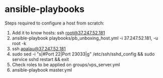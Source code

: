 # ansible-playbooks

Steps required to configure a host from scratch:

1. Add it to know hosts: ssh root@37.247.52.181
2. ansible-playbook playbooks/pb_unboxing_host.yml -i 37.247.52.181, -u root -k
3. ssh apalau@37.247.52.181
4. 	sudo sed -i "s|#Port 22|Port 23033|g" /etc/ssh/sshd_config && sudo service sshd restart && exit
5. Check roles to be applied on groups/vps_server.yml
6. ansible-playbook master.yml
